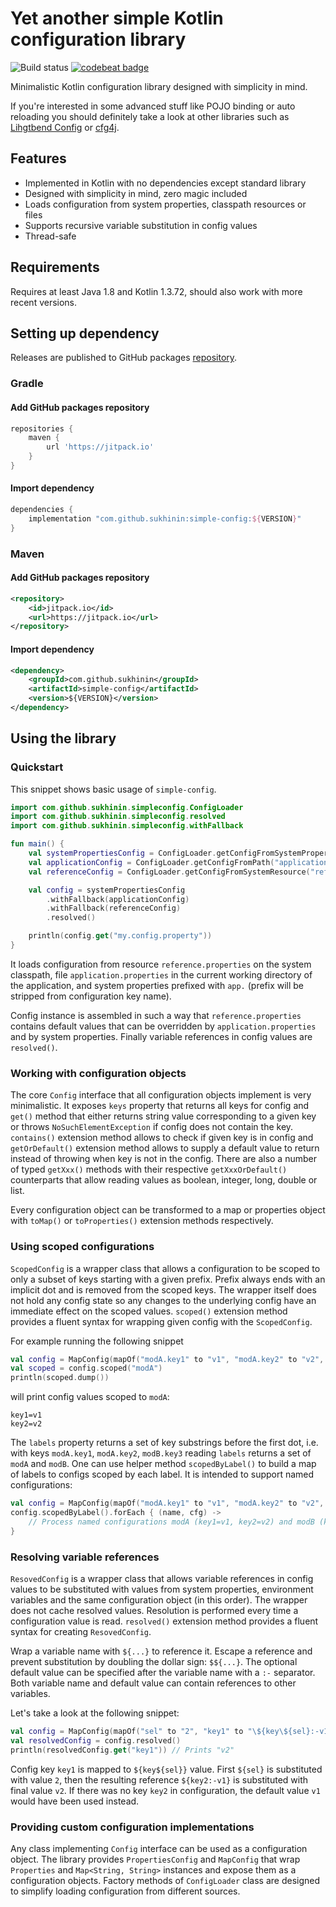 # Yet another simple Kotlin configuration library

![Build status](https://github.com/sukhinin/simple-config/actions/workflows/build.yml/badge.svg)
[![codebeat badge](https://codebeat.co/badges/359401ff-434b-4ea1-be22-c49fd0662657)](https://codebeat.co/projects/github-com-sukhinin-simple-config-master)

Minimalistic Kotlin configuration library designed with simplicity in mind.

If you're interested in some advanced stuff like POJO binding 
or auto reloading you should definitely take a look at other libraries 
such as [Lihgtbend Config](https://github.com/lightbend/config) or [cfg4j](https://github.com/cfg4j/cfg4j).

## Features
- Implemented in Kotlin with no dependencies except standard library
- Designed with simplicity in mind, zero magic included
- Loads configuration from system properties, classpath resources or files
- Supports recursive variable substitution in config values 
- Thread-safe

## Requirements
Requires at least Java 1.8 and Kotlin 1.3.72, should also work with more recent versions.

## Setting up dependency
Releases are published to GitHub packages [repository](https://github.com/sukhinin?tab=packages&repo_name=simple-config).

### Gradle
#### Add GitHub packages repository
```groovy
repositories {
    maven {
        url 'https://jitpack.io'
    }  
}
```
#### Import dependency
```groovy
dependencies {
    implementation "com.github.sukhinin:simple-config:${VERSION}" 
}
```

### Maven
#### Add GitHub packages repository
```xml
<repository>
    <id>jitpack.io</id>
    <url>https://jitpack.io</url>
</repository>
```
#### Import dependency
```xml
<dependency>
    <groupId>com.github.sukhinin</groupId>
    <artifactId>simple-config</artifactId>
    <version>${VERSION}</version>
</dependency>
```

## Using the library

### Quickstart
This snippet shows basic usage of `simple-config`.
```kotlin
import com.github.sukhinin.simpleconfig.ConfigLoader
import com.github.sukhinin.simpleconfig.resolved
import com.github.sukhinin.simpleconfig.withFallback

fun main() {
    val systemPropertiesConfig = ConfigLoader.getConfigFromSystemProperties("app")
    val applicationConfig = ConfigLoader.getConfigFromPath("application.properties")
    val referenceConfig = ConfigLoader.getConfigFromSystemResource("reference.properties")

    val config = systemPropertiesConfig
        .withFallback(applicationConfig)
        .withFallback(referenceConfig)
        .resolved()

    println(config.get("my.config.property"))
}
```

It loads configuration from resource `reference.properties` on the system classpath, file `application.properties` 
in the current working directory of the application, and system properties prefixed with `app.` (prefix will be 
stripped from configuration key name).

Config instance is assembled in such a way that `reference.properties` contains default values that can be 
overridden by `application.properties` and by system properties. Finally variable references in config values
are `resolved()`.

### Working with configuration objects
The core `Config` interface that all configuration objects implement is very minimalistic. It exposes `keys` property 
that returns all keys for config and `get()` method that either returns string value corresponding to a given key 
or throws `NoSuchElementException` if config does not contain the key. `contains()` extension method allows to check
if given key is in config and `getOrDefault()` extension method allows to supply a default value to return instead 
of throwing when key is not in the config. There are also a number of typed `getXxx()` methods with their respective 
`getXxxOrDefault()` counterparts that allow reading values as boolean, integer, long, double or list.

Every configuration object can be transformed to a map or properties object with `toMap()` or `toProperties()`
extension methods respectively.

### Using scoped configurations
`ScopedConfig` is a wrapper class that allows a configuration to be scoped to only a subset of keys starting with
a given prefix. Prefix always ends with an implicit dot and is removed from the scoped keys. The wrapper itself 
does not hold any config state so any changes to the underlying config have an immediate effect on the scoped values.
`scoped()` extension method provides a fluent syntax for wrapping given config with the `ScopedConfig`.

For example running the following snippet
```kotlin
val config = MapConfig(mapOf("modA.key1" to "v1", "modA.key2" to "v2", "modB.key3" to "v3"))
val scoped = config.scoped("modA")
println(scoped.dump())
```
will print config values scoped to `modA`:
```
key1=v1
key2=v2
```

The `labels` property returns a set of key substrings before the first dot, i.e. with keys `modA.key1`, `modA.key2`, 
`modB.key3` reading `labels` returns a set of `modA` and `modB`. One can use helper method `scopedByLabel()` to
build a map of labels to configs scoped by each label. It is intended to support named configurations:
```kotlin
val config = MapConfig(mapOf("modA.key1" to "v1", "modA.key2" to "v2", "modB.key3" to "v3"))
config.scopedByLabel().forEach { (name, cfg) ->
    // Process named configurations modA (key1=v1, key2=v2) and modB (key3=v3)
}
```

### Resolving variable references
`ResovedConfig` is a wrapper class that allows variable references in config values to be substituted with values
from system properties, environment variables and the same configuration object (in this order). The wrapper does not 
cache resolved values. Resolution is performed every time a configuration value is read. `resolved()` extension method 
provides a fluent syntax for creating `ResovedConfig`.

Wrap a variable name with `${...}` to reference it. Escape a reference and prevent substitution by doubling the dollar
sign: `$${...}`. The optional default value can be specified after the variable name with a `:-` separator. Both 
variable name and default value can contain references to other variables.

Let's take a look at the following snippet:
```kotlin
val config = MapConfig(mapOf("sel" to "2", "key1" to "\${key\${sel}:-v1}", "key2" to "v2"))
val resolvedConfig = config.resolved()
println(resolvedConfig.get("key1")) // Prints "v2"
```

Config key `key1` is mapped to `${key${sel}}` value. First `${sel}` is substituted with value `2`, then the resulting
reference `${key2:-v1}` is substituted with final value `v2`. If there was no key `key2` in configuration, the
default value `v1` would have been used instead.

### Providing custom configuration implementations
Any class implementing `Config` interface can be used as a configuration object. The library provides 
`PropertiesConfig` and `MapConfig` that wrap `Properties` and `Map<String, String>` instances and expose them 
as a configuration objects. Factory methods of `ConfigLoader` class are designed to simplify loading configuration 
from different sources.
